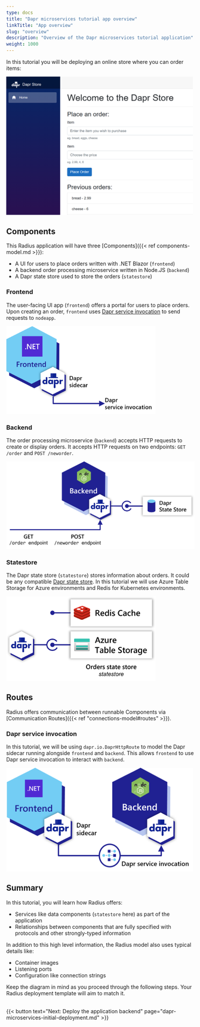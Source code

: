 ```yaml
---
type: docs
title: "Dapr microservices tutorial app overview"
linkTitle: "App overview"
slug: "overview"
description: "Overview of the Dapr microservices tutorial application"
weight: 1000
---
```


In this tutorial you will be deploying an online store where you can order items:

<img src="./store.png" alt="A screenshot of the store application" width=500 />

## Components

This Radius application will have three [Components]({{< ref components-model.md >}}):

- A UI for users to place orders written with .NET Blazor (`frontend`)
- A backend order processing microservice written in Node.JS (`backend`)
- A Dapr state store used to store the orders (`statestore`)

### Frontend

The user-facing UI app (`frontend`) offers a portal for users to place orders. Upon creating an order, `frontend` uses [Dapr service invocation](https://docs.dapr.io/developing-applications/building-blocks/service-invocation/service-invocation-overview/) to send requests to `nodeapp`.

<img src="./frontend.png" alt="A diagram of the complete application" width=400 />

### Backend

The order processing microservice (`backend`) accepts HTTP requests to create or display orders. It accepts HTTP requests on two endpoints: `GET /order` and `POST /neworder`.

<img src="./backend.png" alt="A diagram of the backend order processing service" width=600 />

### Statestore

The Dapr state store (`statestore`) stores information about orders. It could be any compatible [Dapr state store](https://docs.dapr.io/developing-applications/building-blocks/state-management/state-management-overview/). In this tutorial we will use Azure Table Storage for Azure environments and Redis for Kubernetes environments.

<img src="./statestore.png" alt="A diagram of the Dapr state store" width=400 />

## Routes

Radius offers communication between runnable Components via [Communication Routes]({{< ref "connections-model#routes" >}}).

### Dapr service invocation

In this tutorial, we will be using `dapr.io.DaprHttpRoute` to model the Dapr sidecar running alongside `frontend` and `backend`. This allows `frontend` to use Dapr service invocation to interact with `backend`.

<img src="./invoke.png" alt="A diagram of the Dapr service invocation" width=500 />

## Summary

In this tutorial, you will learn how Radius offers:

- Services like data components (`statestore` here) as part of the application
- Relationships between components that are fully specified with protocols and other strongly-typed information

In addition to this high level information, the Radius model also uses typical details like:

- Container images
- Listening ports
- Configuration like connection strings

Keep the diagram in mind as you proceed through the following steps. Your Radius deployment template will aim to match it.

<br>{{< button text="Next: Deploy the application backend" page="dapr-microservices-initial-deployment.md" >}}
